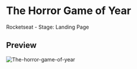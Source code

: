 # The Horror Game of Year
Rocketseat - Stage: Landing Page

## Preview
![The-horror-game-of-year](https://user-images.githubusercontent.com/78940661/230802754-adff3f00-e703-400a-88d2-5a928ff6486f.png)

